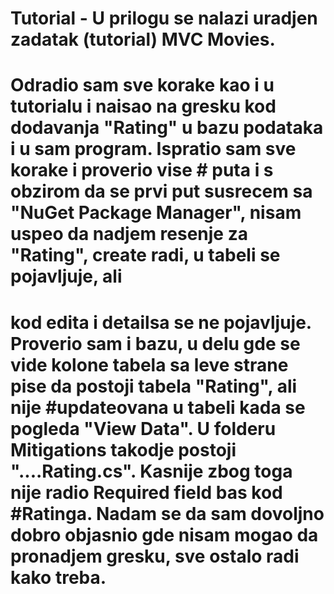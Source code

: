# Tutorial - U prilogu se nalazi uradjen zadatak (tutorial) MVC Movies.
# Odradio sam sve korake kao i u tutorialu i naisao na gresku kod dodavanja "Rating" u bazu podataka i u sam program. Ispratio sam sve korake i proverio vise # puta i s obzirom da se prvi put susrecem sa "NuGet Package Manager", nisam uspeo da nadjem resenje za "Rating", create radi, u tabeli se pojavljuje, ali 
# kod edita i detailsa se ne pojavljuje. Proverio sam i bazu, u delu gde se vide kolone tabela sa leve strane pise da postoji tabela "Rating", ali nije #updateovana u tabeli kada se pogleda "View Data". U folderu Mitigations takodje postoji "....Rating.cs". Kasnije zbog toga nije radio Required field bas kod #Ratinga. Nadam se da sam dovoljno dobro objasnio gde nisam mogao da pronadjem gresku, sve ostalo radi kako treba.
